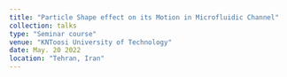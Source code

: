 ```yaml
---
title: "Particle Shape effect on its Motion in Microfluidic Channel"
collection: talks
type: "Seminar course"
venue: "KNToosi University of Technology"
date: May. 20 2022
location: "Tehran, Iran"
---
```

